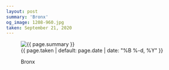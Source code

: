 ```yaml
---
layout: post
summary: 'Bronx'
og_image: 1208-960.jpg
taken: September 21, 2020
---
```


<figure class="post">
<img alt="{{ page.summary }}" sizes="(min-width: 700px) 50vw, calc(100vw - 2rem)" src="{{ site.assets_url }}/1208-480.jpg" srcset="{{ site.assets_url }}/1208-240.jpg 240w, {{ site.assets_url }}/1208-480.jpg 480w, {{ site.assets_url }}/1208-720.jpg 720w, {{ site.assets_url }}/1208-960.jpg 960w"/>
<figcaption>
<time>{{ page.taken | default: page.date | date: "%B %-d, %Y" }}</time>
<p>Bronx</p>
</figcaption>
</figure>
